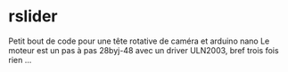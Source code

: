 # rslider
Petit bout de code pour une tête rotative de caméra et arduino nano
Le moteur est un pas à pas 28byj-48 avec un driver ULN2003, bref trois fois rien ...

